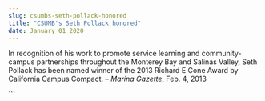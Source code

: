 ```yaml
---
slug: csumbs-seth-pollack-honored
title: "CSUMB's Seth Pollack honored"
date: January 01 2020
---
```


 
<p>
  In recognition of his work to promote service learning and community-campus
  partnerships throughout the Monterey Bay and Salinas Valley, Seth Pollack has
  been named winner of the 2013 Richard E Cone Award by California Campus
  Compact. – <em>Marina Gazette</em>, Feb. 4, 2013
</p>
```
